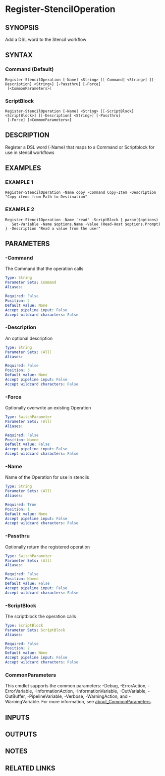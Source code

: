 ﻿---
external help file: stencil-help.xml
Module Name: stencil
online version: /main/blob/C:\Users\taldrich\projects\github\stencil/docs/stencil/Register-StencilOperation.md
schema: 2.0.0
---

# Register-StencilOperation

## SYNOPSIS
Add a DSL word to the Stencil workflow

## SYNTAX

### Command (Default)
```
Register-StencilOperation [-Name] <String> [[-Command] <String>] [[-Description] <String>] [-Passthru] [-Force]
 [<CommonParameters>]
```

### ScriptBlock
```
Register-StencilOperation [-Name] <String> [[-ScriptBlock] <ScriptBlock>] [[-Description] <String>] [-Passthru]
 [-Force] [<CommonParameters>]
```

## DESCRIPTION
Register a DSL word (-Name) that maps to a Command or Scriptblock for use in stencil workflows

## EXAMPLES

### EXAMPLE 1
```
Register-StencilOperation -Name copy -Command Copy-Item -Description "Copy items from Path to Destination"
```

### EXAMPLE 2
```
Register-StencilOperation -Name 'read' -ScriptBlock { param($options)
   Set-Variable -Name $options.Name -Value (Read-Host $options.Prompt)
} -Description "Read a value from the user"
```

## PARAMETERS

### -Command
The Command that the operation calls

```yaml
Type: String
Parameter Sets: Command
Aliases:

Required: False
Position: 2
Default value: None
Accept pipeline input: False
Accept wildcard characters: False
```

### -Description
An optional description

```yaml
Type: String
Parameter Sets: (All)
Aliases:

Required: False
Position: 3
Default value: None
Accept pipeline input: False
Accept wildcard characters: False
```

### -Force
Optionally overwrite an existing Operation

```yaml
Type: SwitchParameter
Parameter Sets: (All)
Aliases:

Required: False
Position: Named
Default value: False
Accept pipeline input: False
Accept wildcard characters: False
```

### -Name
Name of the Operation for use in stencils

```yaml
Type: String
Parameter Sets: (All)
Aliases:

Required: True
Position: 1
Default value: None
Accept pipeline input: False
Accept wildcard characters: False
```

### -Passthru
Optionally return the registered operation

```yaml
Type: SwitchParameter
Parameter Sets: (All)
Aliases:

Required: False
Position: Named
Default value: False
Accept pipeline input: False
Accept wildcard characters: False
```

### -ScriptBlock
The scriptblock the operation calls

```yaml
Type: ScriptBlock
Parameter Sets: ScriptBlock
Aliases:

Required: False
Position: 2
Default value: None
Accept pipeline input: False
Accept wildcard characters: False
```

### CommonParameters
This cmdlet supports the common parameters: -Debug, -ErrorAction, -ErrorVariable, -InformationAction, -InformationVariable, -OutVariable, -OutBuffer, -PipelineVariable, -Verbose, -WarningAction, and -WarningVariable. For more information, see [about_CommonParameters](http://go.microsoft.com/fwlink/?LinkID=113216).

## INPUTS

## OUTPUTS

## NOTES

## RELATED LINKS
